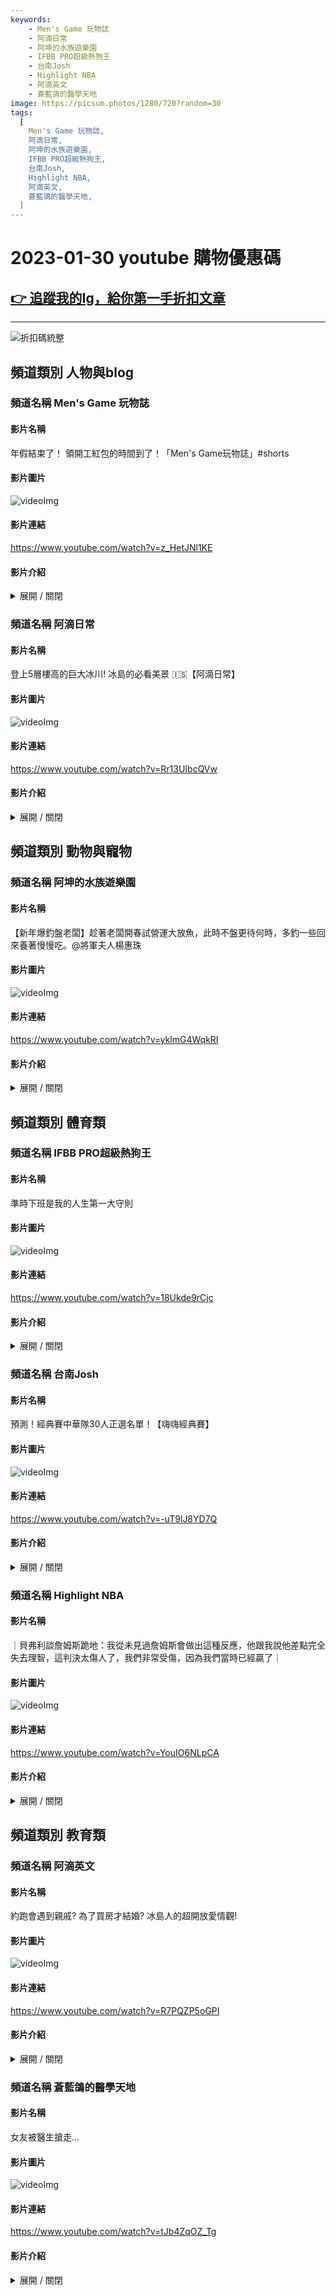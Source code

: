 ```yaml
---
keywords:
    - Men's Game 玩物誌
    - 阿滴日常
    - 阿坤的水族遊樂園
    - IFBB PRO超級熱狗王
    - 台南Josh
    - Highlight NBA
    - 阿滴英文
    - 蒼藍鴿的醫學天地
image: https://picsum.photos/1280/720?random=30
tags:
  [
    Men's Game 玩物誌,
    阿滴日常,
    阿坤的水族遊樂園,
    IFBB PRO超級熱狗王,
    台南Josh,
    Highlight NBA,
    阿滴英文,
    蒼藍鴿的醫學天地,
  ]
---
```

# 2023-01-30 youtube 購物優惠碼
## [:point_right: 追蹤我的Ig，給你第一手折扣文章](https://www.instagram.com/__yeahpay/)
------
![折扣碼統整](https://picsum.photos/1280/720?random=30)


## 頻道類別 人物與blog
### 頻道名稱 Men's Game 玩物誌
#### 影片名稱
年假結束了！ 領開工紅包的時間到了！「Men's Game玩物誌」#shorts
#### 影片圖片
![videoImg](https://i.ytimg.com/vi/z_HetJNl1KE/maxresdefault.jpg)
#### 影片連結
https://www.youtube.com/watch?v=z_HetJNl1KE
#### 影片介紹
<details>
<summary>展開 / 關閉</summary>
<p>成為這個頻道的會員並獲得獎勵：</p>
<p>https://www.youtube.com/channel/UCmPxUduEw4oLFvzidCaRuTg/join</p>
<p>更多影片歡迎參考我的頻道分類清單</p>
<p>雲南探險之旅        http://bit.ly/2PU7bdM</p>
<p>川西之旅 全集       http://bit.ly/2UkCX74</p>
<p>台 灣 人 行大陸     http://bit.ly/2KYvB2f</p>
<p>電    競    開  箱     http://bit.ly/2E6FZCM</p>
<p>型 男 養 成 日記    http://bit.ly/2McGr4o</p>
<p>Travel 旅遊系列     https://goo.gl/nTwvTK</p>
<p>English subtitles    http://bit.ly/2PCXYXb</p>
<p>在Men’s Game 官方商店</p>
<p>(台灣)  https://www.niceshop.me/pages/mens-game</p>
<p>買單記得要輸入折扣碼 MensGame95ever 指定商品可打95折</p>
<p>其它Men's Game影音平台</p>
<p>✩ 微博 -        http://www.weibo.com/5098991826 ( 官方 )</p>
<p>✩ Twitter       https://twitter.com/mensgametw ( 官方 )</p>
<p>✩ FaceBook https://www.facebook.com/mensgametw/  ( 官方 )</p>
<p>✩ Instagram  https://www.instagram.com/mensgametw/  ( 官方 )</p>
<p>✩ Men's Game 後花園  http://bit.ly/2NEKLfA</p>
<p>✩ Telegram  https://t.me/mensgametw (官方)</p>
<p>其它未寫到之上架平台皆非Men's Game官方直營或授權，Men's Game 於台灣及中國大陸皆申請註冊商標，所有合作相關事宜請與本工作室聯絡，如有侵權行為，Men's Game將提出法律途徑以保障權益。</p>
<p>✩ 如果您有信件需要寄送給我們請寄到以下收件地址</p>
<p>Men’s Game Studio 工作室 (郵件收發地址)</p>
<p>Email:  mensgametw@gmail.com</p>
<p>新北市新莊區中正路213號7樓 +886-2-25230234</p>
<p>7F., No. 213, Zhongzheng Rd., Xinzhuang Dist., New Taipei City, Taiwan (R.O.C.)</p>
</details>




### 頻道名稱 阿滴日常
#### 影片名稱
登上5層樓高的巨大冰川! 冰島的必看美景 🇮🇸【阿滴日常】
#### 影片圖片
![videoImg](https://i.ytimg.com/vi/Rr13UIbcQVw/maxresdefault.jpg)
#### 影片連結
https://www.youtube.com/watch?v=Rr13UIbcQVw
#### 影片介紹
<details>
<summary>展開 / 關閉</summary>
<p>雖然爬下來的時候有點腰痛了但是還是很值得體驗的行程～</p>
<p>2023 台灣影音創作者年會 FEAT.CON 早鳥優惠開跑！</p>
<p>使用阿滴的優惠碼「FEATCONRD」再折100元！</p>
<p>► https://link.oen.tw/2023featconrd</p>
<p>-</p>
<p>【旅遊日誌：北歐】</p>
<p>https://youtube.com/playlist?list=PLQ5MF6fuFmgXWHnPG48i_Qm1RzFWJltmc</p>
<p>-</p>
<p>合作請洽 rayduenglish@gmail.com</p>
</details>



## 頻道類別 動物與寵物
### 頻道名稱 阿坤的水族遊樂園
#### 影片名稱
【新年爆釣盤老闆】趁著老闆開春試營運大放魚，此時不盤更待何時，多釣一些回來養著慢慢吃。@將軍夫人楊惠珠
#### 影片圖片
![videoImg](https://i.ytimg.com/vi/yklmG4WqkRI/maxresdefault.jpg)
#### 影片連結
https://www.youtube.com/watch?v=yklmG4WqkRI
#### 影片介紹
<details>
<summary>展開 / 關閉</summary>
<p>＃惡名昭彰官網購物優惠</p>
<p>輸入阿坤專有折扣碼＂５４０５３８＂</p>
<p>享有網站自有商品９５折優惠</p>
<p>惡名昭彰官網連結:</p>
<p>https://www.notorious-2019.com/Default.aspx</p>
<p>#與阿坤連絡之電子信箱</p>
<p>superlinduke@yahoo.com.tw</p>
</details>



## 頻道類別 體育類
### 頻道名稱 IFBB PRO超級熱狗王
#### 影片名稱
準時下班是我的人生第一大守則
#### 影片圖片
![videoImg](https://i.ytimg.com/vi/18Ukde9rCjc/maxresdefault.jpg)
#### 影片連結
https://www.youtube.com/watch?v=18Ukde9rCjc
#### 影片介紹
<details>
<summary>展開 / 關閉</summary>
<p>(熱狗王折扣碼：hotdogking)</p>
<p>白色戀人</p>
<p>https://hotdogkingtw2021.shoplineapp.com/</p>
<p>👕 TEAMJOINED</p>
<p>https://www.teamjoined.com.tw/</p>
<p>💊守衛者 GUARD</p>
<p>https://www.gd.com.tw/</p>
<p>🥛 MARS戰神乳清</p>
<p>https://www.marstw.com/</p>
<p>💪🏽 VERSA GRIPPS神級三合一拉力帶</p>
<p>https://www.versagripps.tw/</p>
<p>鈿宗 POGO CBD</p>
<p>https://www.pogocbd.com/</p>
<p>訂閱頻道追超級熱狗王</p>
<p>https://ppt.cc/fQcd9x</p>
<p>追蹤超級熱狗王 fellow大小事</p>
<p> ► Facebook https://www.facebook.com/superJymJack/</p>
<p> ► Instagram https://www.instagram.com/ackj0301_ifbbpro/</p>
</details>




### 頻道名稱 台南Josh
#### 影片名稱
預測！經典賽中華隊30人正選名單！【嗨嗨經典賽】
#### 影片圖片
![videoImg](https://i.ytimg.com/vi/-uT9lJ8YD7Q/sddefault.jpg)
#### 影片連結
https://www.youtube.com/watch?v=-uT9lJ8YD7Q
#### 影片介紹
<details>
<summary>展開 / 關閉</summary>
<p>Nord VPN專屬連結：https://nordvpn.com/tainanjosh</p>
<p>優惠碼：tainanjosh</p>
<p>透過專屬連結購買 2 年方案享優惠。還免費附贈 4個月 +額外好康。另外有30天試用期，可以隨時取消。</p>
<p>台南Josh網路商店 各種嗨嗨商品都可以在這裡買到喔！</p>
<p>https://www.tainanjosh.co/</p>
<p>歡迎加入我的頻道會員</p>
<p>https://reurl.cc/jnWGm</p>
<p>每個月75元小額贊助來幫助台南Josh頻道變得更好</p>
<p>台南Josh Line貼圖上架囉</p>
<p>https://reurl.cc/8yy1aM</p>
<p>#中華隊</p>
<p>#wbc </p>
<p>#經典賽 </p>
<p>工商邀約請寄到以下信箱</p>
<p>tainanjosh@capsuleinc.cc</p>
<p>台南Josh FB粉絲頁</p>
<p>https://www.facebook.com/joshjawawa</p>
</details>




### 頻道名稱 Highlight NBA
#### 影片名稱
｜貝弗利談詹姆斯跪地：我從未見過詹姆斯會做出這種反應，他跟我說他差點完全失去理智，這判決太傷人了，我們非常受傷，因為我們當時已經贏了｜
#### 影片圖片
![videoImg](https://i.ytimg.com/vi/YouIO6NLpCA/maxresdefault.jpg)
#### 影片連結
https://www.youtube.com/watch?v=YouIO6NLpCA
#### 影片介紹
<details>
<summary>展開 / 關閉</summary>
<p>-成為這個頻道的會員並獲得獎勵：</p>
<p>https://www.youtube.com/channel/UC9r5SR5V8-YS4_I3T_0VezA/join</p>
<p>-歡迎大家到以下網站選購 ：https://SportzCases.com</p>
<p>-使用優惠代碼為：HighlightNBA</p>
<p>-謝謝大家觀看，按下訂閱已便觀看更多精彩影片。</p>
<p>-希望大家讚好短片。</p>
<p>-你們的支持是我的動力！</p>
<p>-以上影片只是剪輯用途。</p>
<p>-以下是我的FaceBook 專頁希望大家讚好：https://www.facebook.com/highlightnba/</p>
<p>以上影片如有侵權，請聯繫我們定必刪除</p>
</details>



## 頻道類別 教育類
### 頻道名稱 阿滴英文
#### 影片名稱
約跑會遇到親戚? 為了買房才結婚? 冰島人的超開放愛情觀!
#### 影片圖片
![videoImg](https://i.ytimg.com/vi/R7PQZP5oGPI/maxresdefault.jpg)
#### 影片連結
https://www.youtube.com/watch?v=R7PQZP5oGPI
#### 影片介紹
<details>
<summary>展開 / 關閉</summary>
<p>快下載SweetRing 💕</p>
<p>阿滴專屬限量優惠，不分性別都適用，只到2023/2/28</p>
<p>► 新註冊用戶輸入【raydu】免費送3天vip</p>
<p>► 老用戶輸入【ray1500】免費送約會點數1500點</p>
<p>► 順利在SweetRing找到另一半了嗎？快到官方投稿幸福故事，還有機會拿$2000禮金！</p>
<p>超神秘的防亂倫網站到底是什麼東西？</p>
<p>路上沒有人真的很難訪，但是冰島人都很友善！</p>
<p>【加入頻道會員】http://bit.ly/3qIZjfT</p>
<p>0:00 精彩預告</p>
<p>0:27 開場</p>
<p>2:17 一個好消息</p>
<p>3:19 一個人的街訪</p>
<p>5:14 走在結冰湖上</p>
<p>5:50 訪到13歲小孩</p>
<p>7:32 遇到一群希臘帥哥</p>
<p>8:13 訪到冰島情侶</p>
<p>9:17 冰島大學沒有人</p>
<p>10:34 訪到冰島帥哥</p>
<p>12:55 結尾</p>
<p>阿滴又出國拍片播放清單：http://bit.ly/3XyyzPa</p>
<p>每週一晚上七點更新，請記得開啟YouTube🔔通知！</p>
<p>上一部影片 考大學真的是人生的英文巔峰!? 曾經的頂標生挑戰今年的新制學測能拿幾分? https://youtu.be/NE7k7TRFA0c</p>
<p>下一部影片 敬請期待！</p>
<p>阿滴英文的人氣影片：</p>
<p>■ 去外商公司工作英文要多好? 阿滴突襲Google台灣辦公室! https://youtu.be/ES73LXd4LGg</p>
<p>■ 三點就放學! 回家都在玩? 芬蘭學生怎麼看台灣的教育制度?  https://youtu.be/VHnyCM6iG7o</p>
<p>■ 因為滴妹一直不回台灣，所以我直接飛去美國找他。https://youtu.be/Ksqevn6pVZU</p>
<p>■ 多益900分英文真的比較流利嗎? 大謙的表現讓老師驚呆了! https://youtu.be/VCrg6xYPKTA</p>
<p>■ 連阿滴都唸錯的常見英文!? 學會用『回音法』練習發音! feat. 史嘉琳老師 https://youtu.be/16kkr2eGSdE</p>
<p>■ 鄉民老婆 VS 國民大舅子! 誰的英文比較好? https://youtu.be/YOEswmi_ZPA</p>
<p>■ 世紀審判落幕! 強尼戴普風向一面倒的真正原因? https://youtu.be/k_QVJkecNxo</p>
<p>其他連結：</p>
<p>http://facebook.com/rayduenglish</p>
<p>http://instagram.com/rayduenglish</p>
<p>http://twitter.com/durayray</p>
<p>合作邀約：rayduenglish@gmail.com</p>
</details>




### 頻道名稱 蒼藍鴿的醫學天地
#### 影片名稱
女友被醫生搶走...
#### 影片圖片
![videoImg](https://i.ytimg.com/vi/tJb4ZqOZ_Tg/maxresdefault.jpg)
#### 影片連結
https://www.youtube.com/watch?v=tJb4ZqOZ_Tg
#### 影片介紹
<details>
<summary>展開 / 關閉</summary>
<p>蒼藍鴿精選作品及健康好物推薦▶ https://portaly.cc/bluepigeon</p>
<p>加入Youtube會員支持科普頻道▶ https://reurl.cc/j7lLdn</p>
<p>訂閱LBRY頻道以備不時之需▶ https://ppt.cc/fNJ2px</p>
<p>*蒼藍鴿使用的保健品牌「藥師健生活」:</p>
<p>輸入折扣碼「bluepig」享全品項9折優惠!</p>
<p>點我購買▶ https://www.phargoods.com/</p>
<p>#醫生 #醫生男友 #醫生女友 #醫師男友 #醫師女友 #戴綠帽 #醫生薪水 #交往 #戀愛 #愛情 #交友 #戀愛經驗 #戀愛技巧 #劈腿 #分手 #失戀 #工程師 #機智醫生生活</p>
<p>【蒼藍鴿的熱門影片】</p>
<p>關於『癌症』的真相！</p>
<p>► https://youtu.be/tYKIhSoBIrg</p>
<p>大胃王吃了這麼多為何不會胖？網路真相揭密！</p>
<p>► https://youtu.be/StGteShJaLM</p>
<p>為何早餐店奶茶是「地表最強瀉劑」？網路真相破解！</p>
<p>► https://youtu.be/B37Dek2u1lY</p>
<p>實測挑戰！你看得懂醫生寫的病歷嗎？</p>
<p>► https://youtu.be/mgxRuDbSV88</p>
<p>失眠淺眠怎麼辦？這幾招讓你一夜好眠！</p>
<p>► https://youtu.be/28fdCrV6EKo</p>
<p>念醫學系真的好嗎？一路上的心境歷程有什麼變化？</p>
<p>► https://youtu.be/a9z4YK1qH38</p>
<p>癌症新療法「免疫治療」有多貴？原理是什麼？</p>
<p>► https://youtu.be/TJduprv5uhQ</p>
<p>【追蹤蒼藍鴿】</p>
<p>FB粉專 ▶ https://www.facebook.com/bluepigeonnn/</p>
<p>Instagram ▶ https://www.instagram.com/bluepigeon0810/</p>
<p>Line Voom ▶ https://ppt.cc/fW8IVx</p>
<p>Tik Tok ▶ https://ppt.cc/fBehOx</p>
<p>歡迎蒞臨討論，別忘了按讚跟追蹤！影片也歡迎分享！</p>
<p>【關鍵字】</p>
<p>蒼藍鴿/醫師/醫生/醫學/醫學系/台大醫學系/健康/保健/工作細胞</p>
</details>
